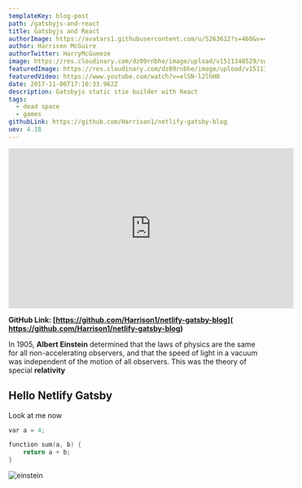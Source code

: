 ```yaml
---
templateKey: blog-post
path: /gatsbyjs-and-react
title: Gatsbyjs and React
authorImage: https://avatars1.githubusercontent.com/u/5263612?s=460&v=4
author: Harrison McGuire
authorTwitter: HarryMcGueeze
image: https://res.cloudinary.com/dz09rnbhe/image/upload/v1511348529/swapper-wallpaper_a9xjq3.jpg
featuredImage: https://res.cloudinary.com/dz09rnbhe/image/upload/v1511348529/swapper-wallpaper_a9xjq3.jpg
featuredVideo: https://www.youtube.com/watch?v=elSN-l2lhH0
date: 2017-11-06T17:10:33.962Z
description: Gatsbyjs static stie builder with React
tags:
  - dead space
  - games
githubLink: https://github.com/Harrison1/netlify-gatsby-blog
uev: 4.18
---
```

<iframe width="560" height="315" src="https://www.youtube.com/embed/elSN-l2lhH0" frameborder="0" allowfullscreen></iframe>

**GitHub Link: [https://github.com/Harrison1/netlify-gatsby-blog]( https://github.com/Harrison1/netlify-gatsby-blog)**

In 1905, **Albert Einstein** determined that the laws of physics are the same for all non-accelerating observers, and that the speed of light in a vacuum was independent of the motion of all observers. This was the theory of special **relativity**

## Hello Netlify Gatsby

Look at me now



```cpp
var a = 4;

function sum(a, b) {
    return a + b;
}
```

![einstein](/img/einstein.jpg)
